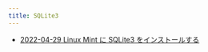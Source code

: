 ```yaml
---
title: SQLite3
---
```



- [2022-04-29 Linux Mint に SQLite3 をインストールする](./../../../../d/2022/04/29/Linux_Mint_に_SQLite3_をインストールする.md)




